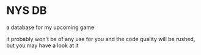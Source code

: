 # NYS DB

a database for my upcoming game

it probably won't be of any use for you and the code quality will be rushed, but you may have a look at it
